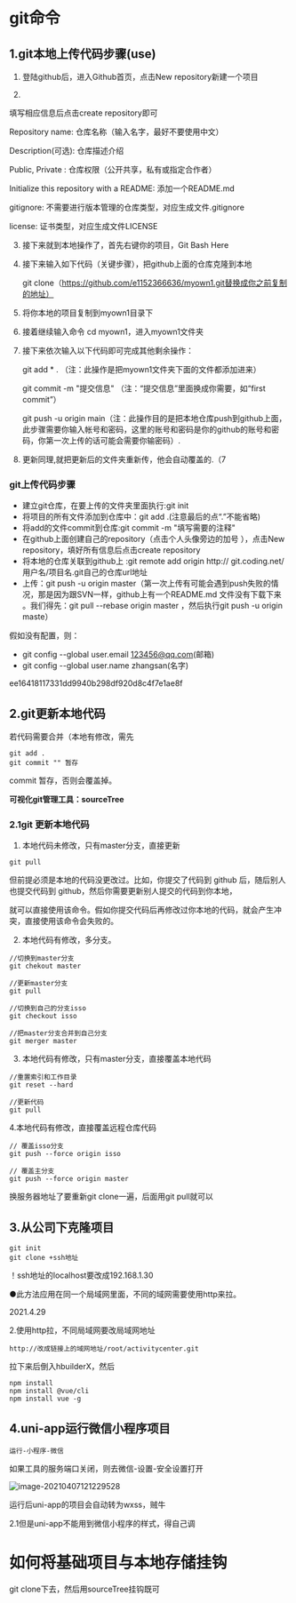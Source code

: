 # git命令

## 1.git本地上传代码步骤(use)

1. 登陆github后，进入Github首页，点击New repository新建一个项目

2. 

   填写相应信息后点击create repository即可 

   Repository name: 仓库名称（输入名字，最好不要使用中文）

   Description(可选): 仓库描述介绍

   Public, Private : 仓库权限（公开共享，私有或指定合作者）

   Initialize this repository with a README: 添加一个README.md

   gitignore: 不需要进行版本管理的仓库类型，对应生成文件.gitignore

   license: 证书类型，对应生成文件LICENSE

3. 接下来就到本地操作了，首先右键你的项目，Git Bash Here

5. 接下来输入如下代码（关键步骤），把github上面的仓库克隆到本地

   git clone（https://github.com/e1152366636/myown1.git替换成你之前复制的地址）

6. 将你本地的项目复制到myown1目录下

7. 接着继续输入命令 cd myown1，进入myown1文件夹

8. 接下来依次输入以下代码即可完成其他剩余操作：

   git add * .  （注：此操作是把myown1文件夹下面的文件都添加进来）

   git commit  -m  "提交信息"  （注：“提交信息”里面换成你需要，如“first commit”）

   git push -u origin main（注：此操作目的是把本地仓库push到github上面，此步骤需要你输入帐号和密码，这里的账号和密码是你的github的账号和密码，你第一次上传的话可能会需要你输密码）.

9. 更新同理,就把更新后的文件夹重新传，他会自动覆盖的.（7



### **git上传代码步骤**

- 建立git仓库，在要上传的文件夹里面执行:git init
- 将项目的所有文件添加到仓库中：git add .(注意最后的点“.”不能省略)
- 将add的文件commit到仓库:git commit -m "填写需要的注释"
- 在github上面创建自己的repository（点击个人头像旁边的加号 ），点击New repository，填好所有信息后点击create repository
- 将本地的仓库关联到github上 :git remote add origin http:// git.coding.net/用户名/项目名.git自己的仓库url地址
- 上传：git push -u origin master（第一次上传有可能会遇到push失败的情况，那是因为跟SVN一样，github上有一个README.md 文件没有下载下来 。我们得先：git pull --rebase origin master  ，然后执行git push -u origin maste）



假如没有配置，则：

- git config --global user.email 123456@qq.com(邮箱)
- git config --global user.name zhangsan(名字)

ee16418117331dd9940b298df920d8c4f7e1ae8f



## 2.git更新本地代码

若代码需要合并（本地有修改，需先

```
git add .
git commit "" 暂存
```

commit 暂存，否则会覆盖掉。

**可视化git管理工具：sourceTree**

### 2.1git 更新本地代码

1. 本地代码未修改，只有master分支，直接更新

```
git pull
```

但前提必须是本地的代码没更改过。比如，你提交了代码到 github 后，随后别人也提交代码到 github，然后你需要更新别人提交的代码到你本地，

就可以直接使用该命令。假如你提交代码后再修改过你本地的代码，就会产生冲突，直接使用该命令会失败的。

2. 本地代码有修改，多分支。

```git
//切换到master分支
git chekout master

//更新master分支
git pull

//切换到自己的分支isso
git checkout isso

//把master分支合并到自己分支
git merger master
```

3. 本地代码有修改，只有master分支，直接覆盖本地代码

```git
//重置索引和工作目录
git reset --hard

//更新代码
git pull
```

4.本地代码有修改，直接覆盖远程仓库代码

```git
// 覆盖isso分支
git push --force origin isso

// 覆盖主分支
git push --force origin master
```

换服务器地址了要重新git clone一遍，后面用git pull就可以

## 3.从公司下克隆项目

```git-bash
git init
git clone +ssh地址
```

！ssh地址的localhost要改成192.168.1.30

●此方法应用在同一个局域网里面，不同的域网需要使用http来拉。

2021.4.29

2.使用http拉，不同局域网要改局域网地址

```
http://改成链接上的域网地址/root/activitycenter.git
```

拉下来后倒入hbuilderX，然后

```
npm install
npm install @vue/cli
npm install vue -g
```

## 4.uni-app运行微信小程序项目

```
运行-小程序-微信
```

如果工具的服务端口关闭，则去微信-设置-安全设置打开

![image-20210407121229528](C:\Users\breo\AppData\Roaming\Typora\typora-user-images\image-20210407121229528.png)

运行后uni-app的项目会自动转为wxss，贼牛

2.1但是uni-app不能用到微信小程序的样式，得自己调

# 如何将基础项目与本地存储挂钩

git clone下去，然后用sourceTree挂钩既可 
